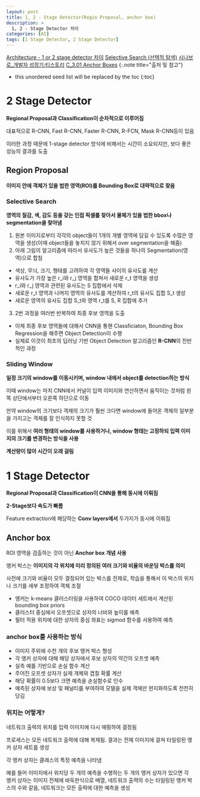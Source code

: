 ```yaml
---
layout: post
title: 1, 2 - Stage Detector(Regio Proposal, anchor box)
description: > 
  1, 2 - Stage Detector 차이
categories: [AI]
tags: [1 Stage Detector, 2 Stage Detector]
---
```

[Architecture - 1 or 2 stage detector 차이](https://velog.io/@qtly_u/Object-Detection-Architecture-1-or-2-stage-detector-%EC%B0%A8%EC%9D%B4)
[Selective Search (선택적 탐색)](https://developer-lionhong.tistory.com/31)
[시나브로_개발자 성장기:티스토리](https://developer-lionhong.tistory.com/35)
[C_3.01 Anchor Boxes](https://wikidocs.net/173914)
{:.note title="출처 및 참고"}

* this unordered seed list will be replaced by the toc
{:toc}

# 2 Stage Detector
**Regional Proposal과 Classification이 순차적으로 이루어짐**

대표적으로 R-CNN, Fast R-CNN, Faster R-CNN, R-FCN, Mask R-CNN등이 있음

이러한 과정 때문에 1-stage detector 방식에 비해서는 시간이 소요되지만, 보다 좋은 성능의 결과를 도출

## Region Proposal
**이미지 안에 객체가 있을 법한 영역(ROI)를 Bounding Box로 대략적으로 찾음**

### Selective Search
**영역의 질감, 색, 감도 등을 갖는 인접 픽셀를 찾아서 물체가 있을 법한 bbox나 segmentation을 찾아냄**

1. 원본 이미지로부터 각각의 object들이 1개의 개별 영역에 담길 수 있도록 수많은 영역을 생성(이때 object들을 놓치지 않기 위해서 over segmentation을 해줌)
2. 아래 그림의 알고리즘에 따라서 유사도가 높은 것들을 하나의 Segmentation(영역)으로 합침
  - 색상, 무늬, 크기, 형태를 고려하여 각 영역들 사이의 유사도를 계산
  - 유사도가 가장 높은 r_i와 r_j 영역을 합쳐서 새로운 r_t 영역을 생성
  - r_i와 r_j 영역과 관련된 유사도는 S 집합에서 삭제
  - 새로운 r_t 영역과 나머지 영역의 유사도를 계산하여 r_t의 유사도 집합 S_t 생성
  - 새로운 영역의 유사도 집합 S_t와 영역 r_t를 S, R 집합에 추가
3. 2번 과정을 여러번 반복하여 최종 후보 영역을 도출

- 이제 최종 후보 영역들에 대해서 CNN을 통핸 Classficiaton, Bounding Box Regression을 해주면 Object Detection이 수행
- 실제로 이것이 최초의 딥러닝 기반 Object Detection 알고리즘인 **R-CNN**의 전반적인 과정

### Sliding Window
**일정 크기의 window를 이동시키며, window 내에서 object를 detection하는 방식**

이때 window는 마치 CNN에서 커널이 입력 이미지와 연산하면서 움직이는 것처럼 왼쪽 상단에서부터 오른쪽 하단으로 이동

만약 window의 크기보다 객체의 크기가 훨씬 크다면 window에 들어온 객체의 일부분을 가지고는 객체를 잘 인식하지 못할 것

이를 위해서 **여러 형태의 window를 사용하거나, window 형태는 고정하되 입력 이미지의 크기를 변경하는 방식을 사용**

**계산량이 많아 시간이 오래 걸림**

# 1 Stage Detector
**Regional Proposal과 Classification이 CNN을 통해 동시에 이뤄짐**

**2-Stage보다 속도가 빠름**

Feature extraction에 해당하는 **Conv layers에서** 두가지가 동시에 이뤄짐

## Anchor box
ROI 영역을 검출하는 것이 아닌 **Anchor box 개념 사용**

앵커 박스는 **이미지의 각 위치에 미리 정의된 여러 크기와 비율의 바운딩 박스를 의미**

사전에 크기와 비율이 모두 결정되어 있는 박스를 전제로, 학습을 통해서 이 박스의 위치나 크기를 세부 조정하여 객체 조절

- 앵커는 k-means 클러스터링을 사용하여 COCO 데이터 세트에서 계산된 bounding box priors
- 클러스터 중심에서 오프셋으로 상자의 너비와 높이를 예측
- 필터 적용 위치에 대한 상자의 중심 좌표는 sigmod 함수를 사용하여 예측

### anchor box를 사용하는 방식
- 이미지 주위에 수천 개의 후보 앵커 박스 형성
- 각 앵커 상자에 대해 해당 상자에서 후보 상자의 약간의 오프셋 예측
- 실측 예를 기반으로 손실 함수 계산
- 주어진 오프셋 상자가 실제 개체와 겹칠 확률 계산
- 해당 확률이 0.5보다 크면 예측을 손실함수로 인수
- 예측된 상자에 보상 및 패널티를 부여하여 모델을 실제 객체만 현지화하도록 천천히 당김

### 위치는 어떻게?
네트워크 출력의 위치를 입력 이미지에 다시 매핑하여 결정됨

프로세스는 모든 네트워크 출력에 대해 복제됨. 결과는 전체 이미지에 걸쳐 타일링된 앵커 상자 세트를 생성

각 앵커 상자는 클래스의 특정 예측을 나타냄

예를 들어 이미지에서 위치당 두 개의 예측을 수행하는 두 개의 앵커 상자가 있으면 각 앵커 상자는 이미지 전체에 바둑판식으로 배열, 네트워크 출력의 수는 타일링된 앵커 박스의 수와 같음, 네트워크는 모든 출력에 대한 예측을 생성